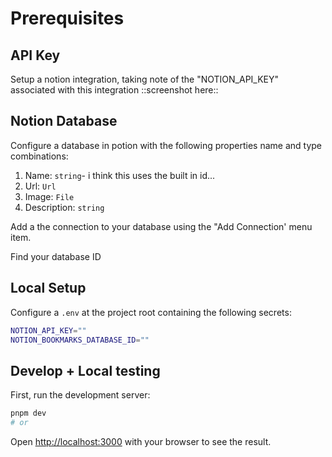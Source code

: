 
# Prerequisites
## API Key
Setup a notion integration, taking note of the "NOTION_API_KEY" associated with this integration
::screenshot here::

## Notion Database
Configure a database in potion with the following properties name and type combinations:
1. Name: `string`- i think this uses the built in id...
1. Url: `Url`
1. Image: `File`
1. Description: `string`

Add a the connection to your database using the "Add Connection' menu item.

Find your database ID

## Local Setup
Configure a `.env` at the project root containing the following secrets:

```bash
NOTION_API_KEY=""
NOTION_BOOKMARKS_DATABASE_ID=""

```
## Develop + Local testing

First, run the development server:

```bash
pnpm dev
# or
```




Open [http://localhost:3000](http://localhost:3000) with your browser to see the result.
